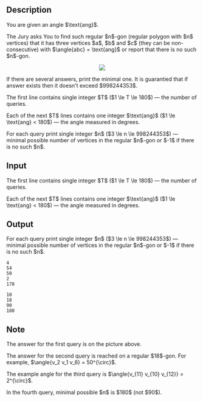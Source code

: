 ## Description

<div><p>You are given an angle $\text{ang}$. </p><p>The Jury asks You to find such <span class="tex-font-style-bf">regular</span> $n$-gon (regular polygon with $n$ vertices) that it has three vertices $a$, $b$ and $c$ (they can be non-consecutive) with $\angle{abc} = \text{ang}$ or report that there is no such $n$-gon.</p><center> <img class="tex-graphics" src="file://tMAsvar4.png" style="max-width: 100.0%;max-height: 100.0%;"> </center><p>If there are several answers, print the <span class="tex-font-style-bf">minimal</span> one. It is guarantied that if answer exists then it doesn't exceed $998244353$.</p></div><div class="input-specification"><p>The first line contains single integer $T$ ($1 \le T \le 180$) — the number of queries. </p><p>Each of the next $T$ lines contains one integer $\text{ang}$ ($1 \le \text{ang} &lt; 180$) — the angle measured <span class="tex-font-style-bf">in degrees</span>. </p></div><div class="output-specification"><p>For each query print single integer $n$ ($3 \le n \le 998244353$) — minimal possible number of vertices in the regular $n$-gon or $-1$ if there is no such $n$.</p></div>

## Input

<p>The first line contains single integer $T$ ($1 \le T \le 180$) — the number of queries. </p><p>Each of the next $T$ lines contains one integer $\text{ang}$ ($1 \le \text{ang} &lt; 180$) — the angle measured <span class="tex-font-style-bf">in degrees</span>. </p>

## Output

<p>For each query print single integer $n$ ($3 \le n \le 998244353$) — minimal possible number of vertices in the regular $n$-gon or $-1$ if there is no such $n$.</p>





```input1
4
54
50
2
178
```




```output1
10
18
90
180
```



## Note

<p>The answer for the first query is on the picture above.</p><p>The answer for the second query is reached on a regular $18$-gon. For example, $\angle{v_2 v_1 v_6} = 50^{\circ}$.</p><p>The example angle for the third query is $\angle{v_{11} v_{10} v_{12}} = 2^{\circ}$.</p><p>In the fourth query, minimal possible $n$ is $180$ (not $90$).</p>
